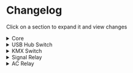 # Changelog

Click on a section to expand it and view changes

<details>
  <summary>Core</summary>
  
  ## V2.1.1 - May 2024
  * Initial public relaese
  
  ## V2.0.1 - May 2024
  * Internal version for customer discovery
</details>

<details>
  <summary>USB Hub Switch</summary>
  
  ## V2.0.2 - WIP
  * Changed to easier-to-solder USB-B port

  ## V2.0.1 - May 2024
  * Initial release
</details>

<details>
  <summary>KMX Switch</summary>
  
  ## V2.0.1 - May 2024
  * Initial release
</details>

<details>
  <summary>Signal Relay</summary>
  
  ## V2.0.1 - May 2024
  * Initial release
</details>

<details>
  <summary>AC Relay</summary>
  
  ## V2.0.1 - May 2024
  * Initial release
</details>
